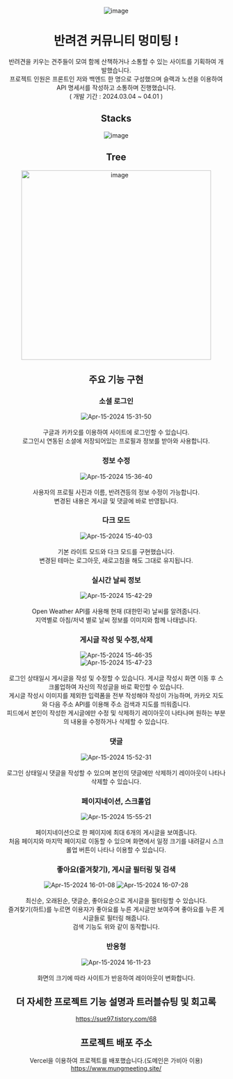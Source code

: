 <div align="center">

![image](https://github.com/sueWavy/project_pet/assets/148526219/ccbd8fd9-a8f4-4b0d-833f-18343e0c4433)

# 반려견 커뮤니티 멍미팅 !

반려견을 키우는 견주들이 모여 함께 산책하거나 소통할 수 있는 사이트를 기획하여 개발했습니다. <br/>
프로젝트 인원은 프론트인 저와 백엔드 한 명으로 구성했으며 슬랙과 노션을 이용하여 API 명세서를 작성하고 소통하며 진행했습니다. <br/>
( 개발 기간 : 2024.03.04 ~ 04.01 )

## Stacks
![image](https://github.com/sueWavy/project_pet/assets/148526219/0e605e5d-aafe-4cbb-869b-36ef1167ce58)

## Tree
<img width="436" alt="image" src="https://github.com/sueWavy/project_pet/assets/148526219/54ebb5d2-27bc-4b14-acf7-42bbacc94296">

## 주요 기능 구현
### 소셜 로그인
![Apr-15-2024 15-31-50](https://github.com/sueWavy/project_pet/assets/148526219/15aebf11-d9d7-4b1e-a507-a6f31d16a6b7) <br/><br/>
구글과 카카오를 이용하여 사이트에 로그인할 수 있습니다. <br/>
로그인시 연동된 소셜에 저장되어있는 프로필과 정보를 받아와 사용합니다. <br/>

### 정보 수정
![Apr-15-2024 15-36-40](https://github.com/sueWavy/project_pet/assets/148526219/5517a21c-c5a3-4ce3-bdb5-8728a3e08afe) <br/><br/>
사용자의 프로필 사진과 이름, 반려견등의 정보 수정이 가능합니다. <br/>
변경된 내용은 게시글 및 댓글에 바로 반영됩니다. <br/>

### 다크 모드
![Apr-15-2024 15-40-03](https://github.com/sueWavy/project_pet/assets/148526219/bd20a0cc-7a58-4935-aa37-f0fc98c73649) <br/><br/>
기본 라이트 모드와 다크 모드를 구현했습니다. <br/>
변경된 테마는 로그아웃, 새로고침을 해도 그대로 유지됩니다. <br/>

### 실시간 날씨 정보
![Apr-15-2024 15-42-29](https://github.com/sueWavy/project_pet/assets/148526219/1031268e-dfcd-4c88-abad-5c3b712dc7bd) <br/><br/>
Open Weather API를 사용해 현재 (대한민국) 날씨를 알려줍니다. <br/>
지역별로 아침/저녁 별로 날씨 정보를 이미지와 함께 나태냅니다. <br/>

### 게시글 작성 및 수정,삭제
![Apr-15-2024 15-46-35](https://github.com/sueWavy/project_pet/assets/148526219/6bfafa62-fbaf-44f2-ad6f-3e37a36f217c) <br/>
![Apr-15-2024 15-47-23](https://github.com/sueWavy/project_pet/assets/148526219/2f3f51ee-5ce1-48a9-9d4d-39bb17b0c714) <br/><br/>
로그인 상태일시 게시글을 작성 및 수정할 수 있습니다. 게시글 작성시 화면 이동 후 스크롤업하여 자신의 작성글을 바로 확인할 수 있습니다. <br/>
게시글 작성시 이미지를 제외한 입력폼을 전부 작성해야 작성이 가능하며, 카카오 지도와 다음 주소 API를 이용해 주소 검색과 지도를 띄워줍니다. <br/>
피드에서 본인이 작성한 게시글에만 수정 및 삭제하기 레이아웃이 나타나며 원하는 부분의 내용을 수정하거나 삭제할 수 있습니다. <br/>

### 댓글
![Apr-15-2024 15-52-31](https://github.com/sueWavy/project_pet/assets/148526219/6890c32a-0d29-44aa-8447-27f940ca2d1b) <br/><br/>
로그인 상태일시 댓글을 작성할 수 있으며 본인의 댓글에만 삭제하기 레이아웃이 나타나 삭제할 수 있습니다. <br/>

### 페이지네이션, 스크롤업
![Apr-15-2024 15-55-21](https://github.com/sueWavy/project_pet/assets/148526219/54cd8854-5ff0-424d-8d1c-71880ed51578) <br/><br/>
페이지네이션으로 한 페이지에 최대 6개의 게시글을 보여줍니다. <br/>
처음 페이지와 마지막 페이지로 이동할 수 있으며 화면에서 일정 크기를 내려갈시 스크롤업 버튼이 나타나 이용할 수 있습니다. <br/>

### 좋아요(즐겨찾기), 게시글 필터링 및 검색
![Apr-15-2024 16-01-08](https://github.com/sueWavy/project_pet/assets/148526219/141bc483-ba74-4c5a-b183-39ce81c29ff9)
![Apr-15-2024 16-07-28](https://github.com/sueWavy/project_pet/assets/148526219/97332c32-ec2a-46eb-a64f-ee5072e588dc) <br/><br/>
최신순, 오래된순, 댓글순, 좋아요순으로 게시글을 필터링할 수 있습니다. <br/>
즐겨찾기(하트)를 누르면 이용자가 좋아요를 누른 게시글만 보여주며 좋아요를 누른 게시글들로 필터링 해줍니다. <br/>
검색 기능도 위와 같이 동작합니다. <br/>

### 반응형
![Apr-15-2024 16-11-23](https://github.com/sueWavy/project_pet/assets/148526219/b39e0117-6785-4985-9733-8da7a984a048) <br/><br/>
화면의 크기에 따라 사이트가 반응하여 레이아웃이 변화합니다. <br/>

## 더 자세한 프로젝트 기능 설명과 트러블슈팅 및 회고록
https://sue97.tistory.com/68

## 프로젝트 배포 주소
Vercel을 이용하여 프로젝트를 배포했습니다.(도메인은 가비아 이용) <br/>
https://www.mungmeeting.site/

</div>

